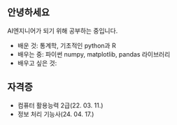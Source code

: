 ## 안녕하세요 

AI엔지니어가 되기 위해 공부하는 중입니다.
- 배운 것: 통계학, 기초적인 python과 R
- 배우는 중: 파이썬 numpy, matplotlib, pandas 라이브러리
- 배우고 싶은 것:

## 자격증
- 컴퓨터 활용능력 2급(22. 03. 11.)
- 정보 처리 기능사(24. 04. 17.)
